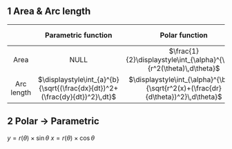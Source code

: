 ## 1 Area & Arc length

|            |                             Parametric function                             |                                   Polar function                                    |  vector function   |
| :--------: | :-------------------------------------------------------------------------: | :---------------------------------------------------------------------------------: | :----------------: |
|    Area    |                                    NULL                                     |        $\frac{1}{2}\displaystyle\int_{\alpha}^{\beta}{r^2(\theta)\,d\theta}$        |        NULL        |
| Arc length | $\displaystyle\int_{a}^{b}{\sqrt{(\frac{dx}{dt})^2+(\frac{dy}{dt})^2}\,dt}$ | $\displaystyle\int_{\alpha}^{\beta}{\sqrt{r^2(x)+(\frac{dr}{d\theta})^2}\,d\theta}$ | same as parametric |

## 2 Polar $\to$ Parametric
$y=r(\theta)\times \sin{\theta}$
$x=r(\theta)\times \cos{\theta}$
